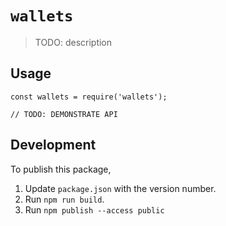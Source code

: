 # `wallets`

> TODO: description

## Usage

```
const wallets = require('wallets');

// TODO: DEMONSTRATE API
```

## Development

To publish this package,

1. Update `package.json` with the version number.
2. Run `npm run build`.
3. Run `npm publish --access public`
